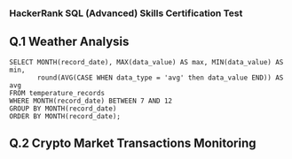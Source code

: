 ### HackerRank SQL (Advanced) Skills Certification Test

## Q.1 Weather Analysis

```
SELECT MONTH(record_date), MAX(data_value) AS max, MIN(data_value) AS min,
       round(AVG(CASE WHEN data_type = 'avg' then data_value END)) AS avg
FROM temperature_records
WHERE MONTH(record_date) BETWEEN 7 AND 12
GROUP BY MONTH(record_date)
ORDER BY MONTH(record_date);
```


## Q.2 Crypto Market Transactions Monitoring

```

```
